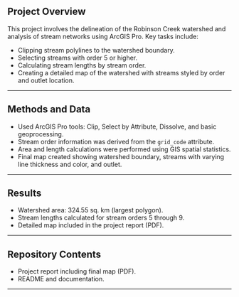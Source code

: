 ## Project Overview

This project involves the delineation of the Robinson Creek watershed and analysis of stream networks using ArcGIS Pro. Key tasks include:

- Clipping stream polylines to the watershed boundary.
- Selecting streams with order 5 or higher.
- Calculating stream lengths by stream order.
- Creating a detailed map of the watershed with streams styled by order and outlet location.

---

## Methods and Data

- Used ArcGIS Pro tools: Clip, Select by Attribute, Dissolve, and basic geoprocessing.
- Stream order information was derived from the `grid_code` attribute.
- Area and length calculations were performed using GIS spatial statistics.
- Final map created showing watershed boundary, streams with varying line thickness and color, and outlet.

---

## Results

- Watershed area: 324.55 sq. km (largest polygon).
- Stream lengths calculated for stream orders 5 through 9.
- Detailed map included in the project report (PDF).

---

## Repository Contents

- Project report including final map (PDF).    
- README and documentation.

---
